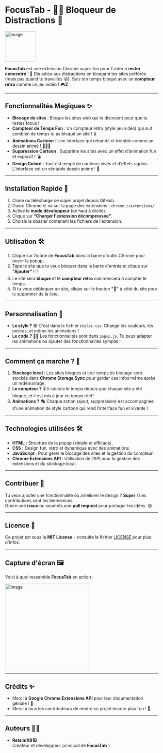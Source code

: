 # **FocusTab** - 🧑‍💻 Bloqueur de Distractions 🎯

<img width="100" alt="image" src="https://github.com/user-attachments/assets/2f35d3e8-dca1-425a-9948-d716bd8a114d" />



**FocusTab** est une extension Chrome super fun pour t'aider à **rester concentré** ! 🚀 Dis adieu aux distractions en bloquant tes sites préférés (mais pas quand tu travailles 😜). Suis ton temps bloqué avec un **compteur rétro** comme un jeu vidéo ! 🎮⏳

---

## **Fonctionnalités Magiques ✨**

- **Blocage de sites** : Bloque les sites web qui te distraient pour que tu restes focus !
- **Compteur de Temps Fun** : Un compteur rétro (style jeu vidéo) qui suit combien de temps tu as bloqué un site ! ⏳
- **Animations Cartoon** : Une interface qui rebondit et tremble comme un dessin animé ! 🏃‍♂️💥
- **Suppression Cartoon** : Supprime les sites avec un effet d'animation fun et explosif ! 💣
- **Design Coloré** : Tout est rempli de couleurs vives et d'effets rigolos. L'interface est un véritable dessin animé ! 🎨

---

## **Installation Rapide 🚀**

1. Clone ou télécharge ce super projet depuis GitHub.
2. Ouvre Chrome et va sur la page des extensions : `chrome://extensions/`.
3. Active le **mode développeur** (en haut à droite).
4. Clique sur **"Charger l'extension décompressée"**.
5. Choisis le dossier contenant les fichiers de l'extension.

---

## **Utilisation 🛠️**

1. Clique sur l'icône de **FocusTab** dans la barre d'outils Chrome pour ouvrir la popup.
2. Tape le site que tu veux bloquer dans la barre d'entrée et clique sur **"Ajouter"** ! 🖱️
3. Le site sera **bloqué** et le **compteur rétro** commencera à compter le temps.
4. Si tu veux débloquer un site, clique sur le bouton **"🚀"** à côté du site pour le supprimer de la liste.

---

## **Personnalisation 🌈**

- **Le style ?** 😎 C'est dans le fichier `styles.css`. Change les couleurs, les polices, et même les animations !
- **Le code ?** 🧑‍💻 Les fonctionnalités sont dans `popup.js`. Tu peux adapter les animations ou ajouter des fonctionnalités sympas !

---

## **Comment ça marche ? 🔧**

1. **Stockage local** : Les sites bloqués et leur temps de blocage sont stockés dans **Chrome Storage Sync** pour garder ces infos même après un redémarrage.
2. **Le compteur ?** ⏳ Il calcule le temps depuis que chaque site a été bloqué, et il est mis à jour en temps réel !
3. **Animations ?** 🎭 Chaque action (ajout, suppression) est accompagnée d'une animation de style cartoon qui rend l'interface fun et vivante !

---

## **Technologies utilisées 🛠️**

- **HTML** : Structure de la popup (simple et efficace).
- **CSS** : Design fun, rétro et dynamique avec des animations.
- **JavaScript** : Pour gérer le blocage des sites et la gestion du compteur.
- **Chrome Extensions API** : Utilisation de l'API pour la gestion des extensions et du stockage local.

---

## **Contribuer 🎉**

Tu veux ajouter une fonctionnalité ou améliorer le design ? **Super !** Les contributions sont les bienvenues.  
Ouvre une **issue** ou soumets une **pull request** pour partager tes idées. 😄

---

## **Licence 📜**

Ce projet est sous la **MIT License** - consulte le fichier [LICENSE](LICENSE) pour plus d'infos.

---

## **Capture d'écran 🖼️**

Voici à quoi ressemble **FocusTab** en action :

<img width="280" alt="image" src="https://github.com/user-attachments/assets/5fa87f50-6c60-4e0f-a577-e96181c660fd" />



---

## **Crédits ✨**

- Merci à **Google Chrome Extensions API** pour leur documentation géniale ! 🚀
- Merci à tous les contributeurs de rendre ce projet encore plus fun ! 🎉

---

## **Auteurs 🧑‍💻**

- **RetsimX81B**  
  Créateur et développeur principal de **FocusTab** 💡

